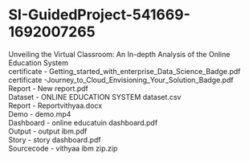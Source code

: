 # SI-GuidedProject-541669-1692007265
Unveiling the Virtual Classroom: An In-depth Analysis of the Online Education System <br />
certificate - Getting_started_with_enterprise_Data_Science_Badge.pdf <br />
certificate -Journey_to_Cloud_Envisioning_Your_Solution_Badge.pdf <br />
Report - New report.pdf <br />
Dataset - ONLINE EDUCATION SYSTEM dataset.csv <br />
Report - Reportvithyaa.docx <br />
Demo - demo.mp4 <br />
Dashboard -  online educatuin dashboard.pdf <br />
Output - output ibm.pdf <br />
Story - story dashboard.pdf <br />
Sourcecode - vithyaa ibm zip.zip <br />
